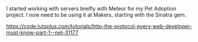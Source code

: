 I started working with servers breifly with Meteor for my Pet Adoption project. I now need to be using it at Makers, starting with the Sinatra gem.

https://code.tutsplus.com/tutorials/http-the-protocol-every-web-developer-must-know-part-1--net-31177

